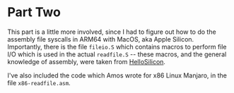 # Part Two

This part is a little more involved, since I had to figure out how to do the
assembly file syscalls in ARM64 with MacOS, aka Apple Silicon. Importantly,
there is the file `fileio.S` which contains macros to perform file I/O which is
used in the actual `readfile.S` -- these macros, and the general knowledge of
assembly, were taken from
[HelloSilicon](https://github.com/below/HelloSilicon).

I've also included the code which Amos wrote for x86 Linux Manjaro, in the file
`x86-readfile.asm`.

